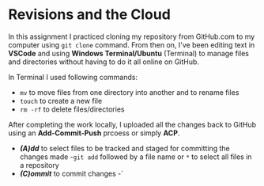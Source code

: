 # Revisions and the Cloud

In this assignment I practiced cloning my repository from GitHub.com to my computer using `git clone` command. From then on, I've been editing text in **VSCode** and using **Windows Terminal/Ubuntu** (Terminal) to manage files and directories without having to do it all online on GitHub.

In Terminal I used following commands:
- `mv` to move files from one directory into another and to rename files
- `touch` to create a new file
- `rm -rf` to delete files/directories

After completing the work locally, I uploaded all the changes back to GitHub using an **Add-Commit-Push** prcoess or simply **ACP**.
- ***(A)dd*** to select files to be tracked and staged for committing the changes made 
  -`git add` followed by a file name or `*` to select all files in a repository
- ***(C)ommit*** to commit changes
  -`